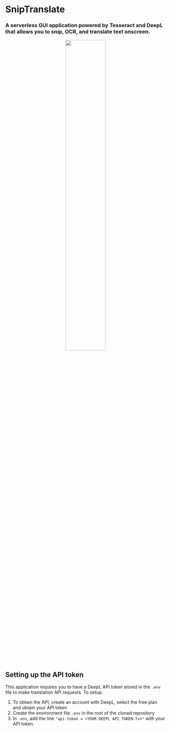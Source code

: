# SnipTranslate
### A serverless GUI application powered by Tesseract and DeepL that allows you to snip, OCR, and translate text onscreen.
<p align="center">
<img class="center" width=50% height=50% src=https://github.com/windrianto3/SnipTranslate/assets/111911764/9265ed8c-3e00-4d48-9583-423501b9d142/>
</p>

## Setting up the API token
This application requires you to have a DeepL API token stored in the `.env` file to make translation API requests. To setup:
1. To obtain the API, create an account with DeepL, select the free plan and obtain your API token
2. Create the environment file `.env` in the root of the cloned repository
3. In `.env`, add the line `"api-token = <YOUR DEEPL API TOKEN:fx>"` with your API token.

 
